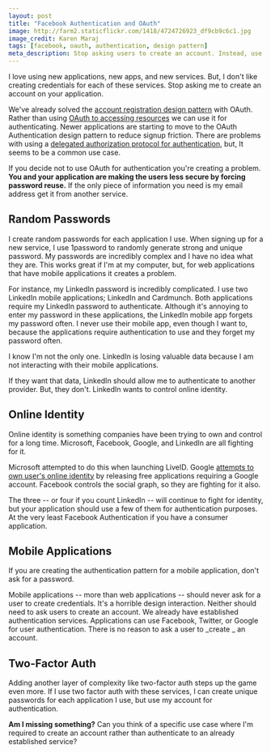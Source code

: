 ```yaml
---
layout: post
title: "Facebook Authentication and OAuth"
image: http://farm2.staticflickr.com/1418/4724726923_df9cb9c6c1.jpg
image_credit: Karen Maraj
tags: [facebook, oauth, authentication, design pattern]
meta_description: Stop asking users to create an account. Instead, use an online identity authority for handling authentication.
---
```


I love using new applications, new apps, and new services. But, I don't like creating credentials for each of these services. Stop asking me to create an account on your application.

We've already solved the [account registration design pattern][1] with OAuth. Rather than using [OAuth to accessing resources][2] we can use it for authenticating. Newer applications are starting to move to the OAuth Authentication design pattern to reduce signup friction. There are problems with using a [delegated authorization protocol for authentication][4], but, It seems to be a common use case.

If you decide not to use OAuth for authentication you're creating a problem. __You and your application are making the users less secure by forcing password reuse.__ If the only piece of information you need is my email address get it from another service.

## Random Passwords
I create random passwords for each application I use. When signing up for a new service, I use 1password to randomly generate strong and unique password. My passwords are incredibly complex and I have no idea what they are. This works great if I'm at my computer, but, for web applications that have mobile applications it creates a problem.

For instance, my LinkedIn password is incredibly complicated. I use two LinkedIn mobile applications; LinkedIn and Cardmunch. Both applications require my LinkedIn password to authenticate. Although it's annoying to enter my password in these applications, the LinkedIn mobile app forgets my password often. I never use their mobile app, even though I want to, because the applications require authentication to use and they forget my password often.

I know I'm not the only one. LinkedIn is losing valuable data because I am not interacting with their mobile applications.

If they want that data, LinkedIn should allow me to authenticate to another provider. But, they don't. LinkedIn wants to control online identity.

## Online Identity
Online identity is something companies have been trying to own and control for a long time. Microsoft, Facebook, Google, and LinkedIn are all fighting for it.

Microsoft attempted to do this when launching LiveID. Google [attempts to own user's online identity][3] by releasing free applications requiring a Google account. Facebook controls the social graph, so they are fighting for it also.

The three -- or four if you count LinkedIn -- will continue to fight for identity, but your application should use a few of them for authentication purposes. At the very least Facebook Authentication if you have a consumer application.

## Mobile Applications
If you are creating the authentication pattern for a mobile application, don't ask for a password.

Mobile applications -- more than web applications -- should never ask for a user to create credentials. It's a horrible design interaction. Neither should need to ask users to create an account. We already have established authentication services. Applications can use Facebook, Twitter, or Google for user authentication. There is no reason to ask a user to _create _ an account.

## Two-Factor Auth

Adding another layer of complexity like two-factor auth steps up the game even more. If I use two factor auth with these services, I can create unique passwords for each application I use, but use my account for authentication.

__Am I missing something?__ Can you think of a specific use case where I'm required to create an account rather than authenticate to an already established service?

[1]: http://ui-patterns.com/patterns/AccountRegistration
[2]: /2013/01/how-oauth-works/
[3]: http://nakedsecurity.sophos.com/2012/07/26/google-pleads-for-youtube-real-name-use/
[4]: http://www.thread-safe.com/2012/01/problem-with-oauth-for-authentication.html
